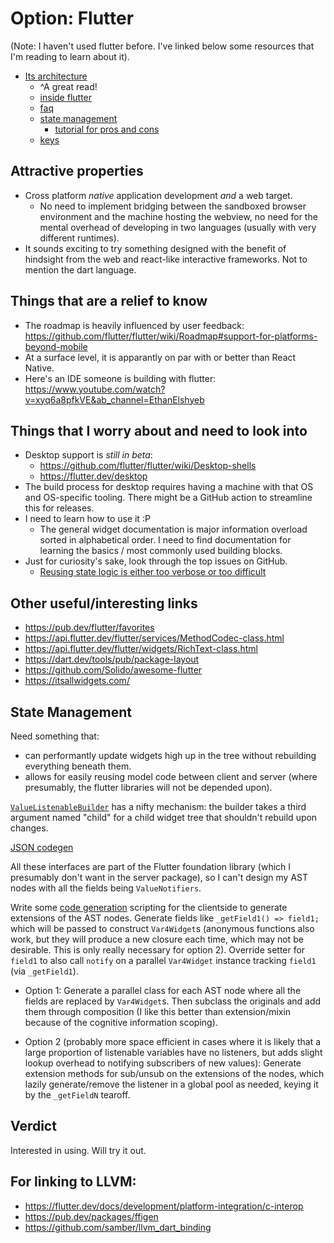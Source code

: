 # Option: Flutter

(Note: I haven't used flutter before. I've linked below some resources that I'm reading to learn about it).

- [Its architecture](https://flutter.dev/docs/resources/architectural-overview)
  - ^A great read!
  - [inside flutter](https://flutter.dev/docs/resources/inside-flutter#linear-reconciliation)
  - [faq](https://flutter.dev/docs/resources/faq)
  - [state management](https://flutter.dev/docs/development/data-and-backend/state-mgmt/simple)
    - [tutorial for pros and cons](https://blog.codemagic.io/flutter-tutorial-pros-and-cons-of-state-management-approaches/)
  - [keys](https://api.flutter.dev/flutter/foundation/Key-class.html)

## Attractive properties

- Cross platform _native_ application development _and_ a web target.
  - No need to implement bridging between the sandboxed browser environment and the machine hosting the webview, no need for the mental overhead of developing in two languages (usually with very different runtimes).
- It sounds exciting to try something designed with the benefit of hindsight from the web and react-like interactive frameworks. Not to mention the dart language.

## Things that are a relief to know

- The roadmap is heavily influenced by user feedback: https://github.com/flutter/flutter/wiki/Roadmap#support-for-platforms-beyond-mobile
- At a surface level, it is apparantly on par with or better than React Native.
- Here's an IDE someone is building with flutter: https://www.youtube.com/watch?v=xyq6a8pfkVE&ab_channel=EthanElshyeb

## Things that I worry about and need to look into

- Desktop support is _still in beta_:
  - https://github.com/flutter/flutter/wiki/Desktop-shells
  - https://flutter.dev/desktop
- The build process for desktop requires having a machine with that OS and OS-specific tooling. There might be a GitHub action to streamline this for releases.
- I need to learn how to use it :P
  - The general widget documentation is major information overload sorted in alphabetical order. I need to find documentation for learning the basics / most commonly used building blocks.
- Just for curiosity's sake, look through the top issues on GitHub.
  - [Reusing state logic is either too verbose or too difficult](https://github.com/flutter/flutter/issues/51752)

## Other useful/interesting links

- https://pub.dev/flutter/favorites
- https://api.flutter.dev/flutter/services/MethodCodec-class.html
- https://api.flutter.dev/flutter/widgets/RichText-class.html
- https://dart.dev/tools/pub/package-layout
- https://github.com/Solido/awesome-flutter
- https://itsallwidgets.com/

## State Management

Need something that:

- can performantly update widgets high up in the tree without rebuilding everything beneath them.
- allows for easily reusing model code between client and server (where presumably, the flutter libraries will not be depended upon).

[`ValueListenableBuilder`](https://api.flutter.dev/flutter/widgets/ValueListenableBuilder-class.html) has a nifty mechanism: the builder takes a third argument named "child" for a child widget tree that shouldn't rebuild upon changes.

[JSON codegen](https://flutter.dev/docs/development/data-and-backend/json)

All these interfaces are part of the Flutter foundation library (which I presumably don't want in the server package), so I can't design my AST nodes with all the fields being `ValueNotifiers`.

Write some [code generation](https://www.raywenderlich.com/22180993-flutter-code-generation-getting-started) scripting for the clientside to generate extensions of the AST nodes. Generate fields like `_getField1() => field1;` which will be passed to construct `Var4Widget`s (anonymous functions also work, but they will produce a new closure each time, which may not be desirable. This is only really necessary for option 2). Override setter for `field1` to also call `notify` on a parallel `Var4Widget` instance tracking `field1` (via `_getField1`).

- Option 1: Generate a parallel class for each AST node where all the fields are replaced by `Var4Widget`s. Then subclass the originals and add them through composition (I like this better than extension/mixin because of the cognitive information scoping).

- Option 2 (probably more space efficient in cases where it is likely that a large proportion of listenable variables have no listeners, but adds slight lookup overhead to notifying subscribers of new values): Generate extension methods for sub/unsub on the extensions of the nodes, which lazily generate/remove the listener in a global pool as needed, keying it by the `_getFieldN` tearoff.

## Verdict

Interested in using. Will try it out.

## For linking to LLVM:

- https://flutter.dev/docs/development/platform-integration/c-interop
- https://pub.dev/packages/ffigen
- https://github.com/samber/llvm_dart_binding

